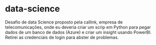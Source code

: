 # data-science
Desafio de data Science proposto pela callink, empresa de telecomunicações, onde eu deveria criar um scrip em Python para pegar dados de um banco de dados (Azure) e criar um insight usando PowerBI.
Retirei as credenciais de login para abster de problemas.
